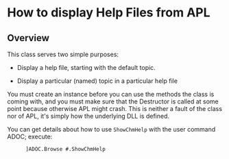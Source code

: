 # How to display Help Files from APL

## Overview

This class serves two simple purposes:

 * Display a help file, starting with the default topic.

 * Display a particular (named) topic in a particular help file

You must create an instance before you can use the methods the class is coming with, and you must make sure that the Destructor is called at some point because otherwise APL might crash. This is neither a fault of the class nor of APL, it's simply how the underlying DLL is defined.

You can get details about how to use `ShowChmHelp` with the user command ADOC; execute:

```
      ]ADOC.Browse #.ShowChmHelp
```